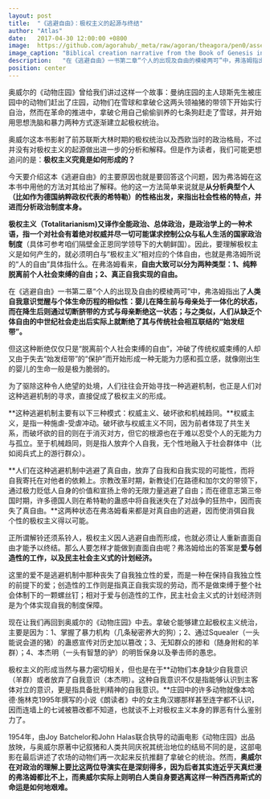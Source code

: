 ```yaml
---
layout: post
title:  "《逃避自由》：极权主义的起源与终结"
author: "Atlas"
date:   2017-04-30 12:00:00 +0800
image:  https://github.com/agorahub/_meta/raw/agoran/theagora/pen0/assets/images/a1/0x02_a1_c-20170430.jpg
image_caption: "Biblical creation narrative from the Book of Genesis in which God gives life to Adam, the first man."
description:   "在《逃避自由》一书第二章“个人的出现及自由的模棱两可”中，弗洛姆指出了人类自我意识觉醒与个体生命历程的相似性：婴儿在降生前与母亲处于一体化的状态，而在降生后则通过切断脐带的方式与母亲断绝这一状态；与之类似，人们从缺乏个体自由的中世纪社会走出后实际上就断绝了其与传统社会相互联结的“始发纽带”。"
position: center
---
```


奥威尔的《动物庄园》曾给我们讲过这样一个故事：曼纳庄园的主人琼斯先生被庄园中的动物们赶出了庄园，动物们在雪球和拿破仑这两头领袖猪的带领下开始实行自治，然而在革命的推进中，拿破仑用自己偷偷驯养的七条狗赶走了雪球，并开始用思想洗脑和暴力两种方式逐渐建立起极权统治。

<!--more-->

奥威尔这本书影射了前苏联斯大林时期的极权统治以及西欧当时的政治格局，不过并没有对极权主义的起源做出进一步的分析和解释。但是作为读者，我们可能更想追问的是：**极权主义究竟是如何形成的？**

今天要介绍这本《逃避自由》的主要原因也就是要回答这个问题，因为弗洛姆在这本书中用他的方法对其给出了解释。他的这一方法简单来说就是**从分析典型个人（比如作为德国纳粹政权代表的希特勒）的性格出发，来指出社会性格的特点，并进而分析政治制度本身。**

**极权主义（Totalitarianism)又译作全能政治、总体政治，是政治学上的一种术语，指一个对社会有着绝对权威并尽一切可能谋求控制公众与私人生活的国家政治制度**（具体可参考咱们隔壁金正恩同学领导下的大朝鲜国）。因此，要理解极权主义是如何产生的，就必须明白与“极权主义”相对应的个体自由，也就是弗洛姆所说的“人的自由”具体指什么。在弗洛姆看来，**自由大致可以分为两种类型：1、纯粹脱离前个人社会束缚的自由；2、真正自我实现的自由。**

在《逃避自由》一书第二章“个人的出现及自由的模棱两可”中，弗洛姆指出了**人类自我意识觉醒与个体生命历程的相似性：婴儿在降生前与母亲处于一体化的状态，而在降生后则通过切断脐带的方式与母亲断绝这一状态；与之类似，人们从缺乏个体自由的中世纪社会走出后实际上就断绝了其与传统社会相互联结的“始发纽带”。**

但这这种断绝仅仅只是“脱离前个人社会束缚的自由”，冲破了传统权威束缚的人却又由于失去“始发纽带”的“保护”而开始形成一种无能为力感和孤立感，就像刚出生的婴儿的生命一般是极为脆弱的。

为了驱除这种令人绝望的处境，人们往往会开始寻找一种逃避机制，也正是人们对这种逃避机制的寻求，直接促成了极权主义的形成。

**这种逃避机制主要有以下三种模式：权威主义、破坏欲和机械趋同。**权威主义，是指一种施虐-受虐冲动。破坏欲与权威主义不同，因为前者体现了共生关系，而破坏欲的目的则在于消灭对方，但它的根源也在于难以忍受个人的无能为力与孤立。至于机械趋同，则是指人放弃个人自我，无个性地融入于社会群体中（比如阅兵式上的游行群众）。

**人们在这种逃避机制中逃避了真自由，放弃了自我和自我实现的可能性，而将自我寄托在对他者的依赖上。宗教改革时期，新教徒们在路德和加尔文的带领下，通过极力贬低人自身的价值和宣扬上帝的无限力量逃避了自由；而在德意志第三帝国时期，许多德国人则在希特勒的蛊惑中将自我迷失在了对战争的狂热中，因而丧失了真自由。**这两种状态在弗洛姆看来都是对真自由的逃避，因而使消弭自我个性的极权主义得以可能。

正所谓解铃还须系铃人，极权主义因人逃避自由而形成，也就必须让人重新直面自由才能予以终结。那么人要怎样才能做到直面自由呢？弗洛姆给出的答案是**爱与创造性的工作，以及民主社会主义式的计划经济。**

这里的爱不是逃避机制中那种丧失了自我独立性的爱，而是一种在保持自我独立性的前提下的爱；创造性的工作则是指真正自我实现的劳动，而不是做束缚于整个社会体制下的一颗螺丝钉；相对于爱与创造性的工作，民主社会主义式的计划经济则是为个体实现自我的制度保障。

现在让我们再回到奥威尔的《动物庄园》中去。拿破仑能够建立起极权主义统治，主要是因为：1、掌握了暴力机构（几条秘密养大的狗）；2、通过Squealer（一头能说会道的猪）的蛊惑宣传对历史加以篡改；3、无知群众的掺和（随身附和的羊群）；4、本杰明（一头有智慧的驴）的明哲保身以及拳击师的愚忠。

极权主义的形成当然与暴力密切相关，但也是在于**动物们本身缺少自我意识（羊群）或者放弃了自我意识（本杰明）。这种自我意识不仅是指能够认识到主客体对立的意识，更是指具备批判精神的自我意识。**庄园中的许多动物就像本哈德·施林克1995年撰写的小说《朗读者》中的女主角汉娜那样甚至连字都不认识，因而连墙上的七诫被篡改都不知道，也就谈不上对极权主义本身的罪恶有什么鉴别力了。

1954年，由Joy Batchelor和John Halas联合执导的动画电影《动物庄园》出品放映，与奥威尔原著中记叙猪和人类共同庆祝其统治地位的结局不同的是，这部电影在最后讲述了农场的动物们再一次起来反抗推翻了拿破仑的统治。然而，**奥威尔在对政治的理解上要比这两位导演实在是深刻得多，因为后者其实连近乎天真烂漫的弗洛姆都比不上，而奥威尔实际上则明白人类自身要逃离这样一种西西弗斯式的命运是如何地艰难。**
